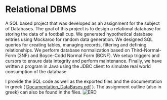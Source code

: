 # Relational DBMS

A SQL based project that was developed as an assignment for the subject of Databases. The goal of this project is to design a relational database for storing the data of a football cup. We generated hypothetical database entries using Mockaroo for random data generation. We designed SQL queries for creating tables, managing records, filtering and defining relationships. We perform database normalization based on Third-Normal-Form (3NF) and Boyce-Codd Normal Form (BCNF). We setup triggers and cursors to ensure data integrity and perform maintenance. Finally, we have written a program in Java using the JDBC client to simulate real world consumption of the database.

I provide the SQL code as well as the exported files and the documentation in greek ( [Documentation_DataBases.pdf](https://github.com/AlexhsV/FootballCup-Database/files/12252742/Documentation_DataBases.pdf)
 ). The assignment outline (also in greek) can also be found in the files.
 ![ERD](https://github.com/AlexhsV/FootballCup-Database/assets/98179885/00e08ec4-f9c5-49ff-a0ee-41e11cb41c5d)

